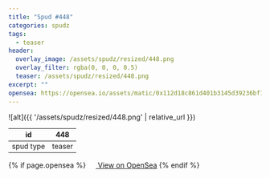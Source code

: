 ```yaml
---
title: "Spud #448"
categories: spudz
tags:
  - teaser
header:
  overlay_image: /assets/spudz/resized/448.png
  overlay_filter: rgba(0, 0, 0, 0.5)
  teaser: /assets/spudz/resized/448.png
excerpt: ""
opensea: https://opensea.io/assets/matic/0x112d18c861d401b3145d39236bf149f01e18beed/448
---
```

![alt]({{ '/assets/spudz/resized/448.png' | relative_url }})

| id | 448 |
|-|-|
| spud type | teaser |

{% if page.opensea %}
<a href="{{page.opensea}}" class="btn btn--info" onclick="window.open(this.href, '_blank'); return false;"><img src="/assets/images/opensea.svg" width="16px"><span>  View on OpenSea</span></a>
{% endif %}

